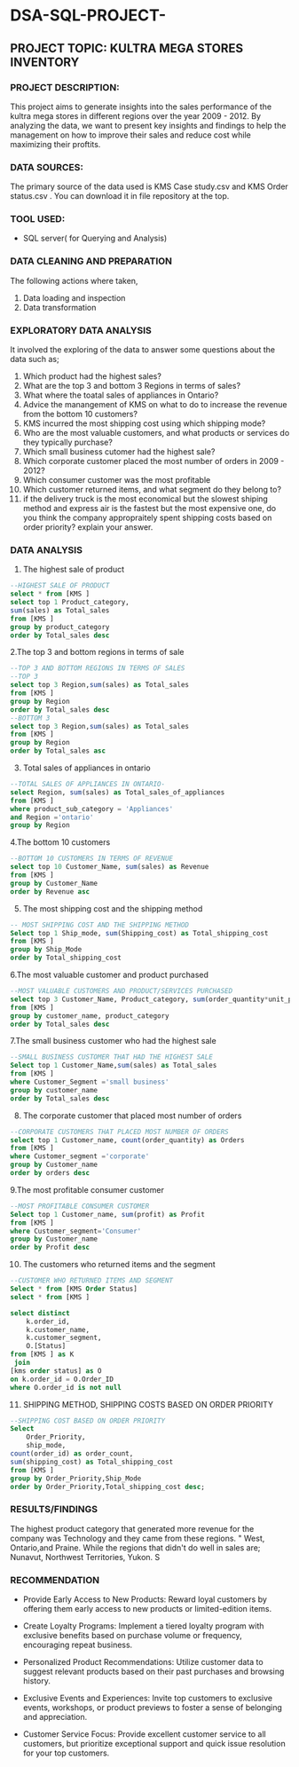 # DSA-SQL-PROJECT-

## PROJECT TOPIC: KULTRA MEGA STORES INVENTORY

### PROJECT DESCRIPTION:

This project aims to generate insights into the sales performance of the kultra mega stores in different regions over the year 2009 - 2012. By analyzing the data, we want to present key insights and findings to help the management on how to improve their sales and reduce cost while maximizing their proftits.

### DATA SOURCES:

The primary source of the data used is KMS Case study.csv and KMS Order status.csv . You can download it in file repository at the top.

### TOOL USED:
- SQL server( for Querying and Analysis)

### DATA CLEANING AND PREPARATION

The following actions where taken,
1. Data loading and inspection
2. Data transformation

### EXPLORATORY DATA ANALYSIS

It involved the exploring of the data to answer some questions about the data such as;
1. Which product had the highest sales?
2. What are the top 3 and bottom 3 Regions in terms of sales?
3. What where the toatal sales of appliances in Ontario?
4. Advice the manangement of KMS on what to do to increase the revenue from the bottom 10 customers?
5. KMS incurred the most shipping cost using which shipping mode?
6. Who are the most valuable customers, and what products or services do they typically purchase?
7. Which small business cutomer had the highest sale?
8. Which corporate customer placed the most number of orders in 2009 - 2012?
9. Which consumer customer was the most profitable
10. Which customer returned items, and what segment do they belong to?
11. if the delivery truck is the most economical but the slowest shiping method and express air is the fastest but the most expensive one, do you think the company appropraitely spent shipping costs based on order priority? explain your answer.

### DATA ANALYSIS
 1. The highest sale of product
```SQL
--HIGHEST SALE OF PRODUCT
select * from [KMS ]
select top 1 Product_category,
sum(sales) as Total_sales
from [KMS ]
group by product_category
order by Total_sales desc
```
2.The top 3 and bottom regions in terms of sale
```SQL
--TOP 3 AND BOTTOM REGIONS IN TERMS OF SALES
--TOP 3
select top 3 Region,sum(sales) as Total_sales
from [KMS ]
group by Region
order by Total_sales desc
--BOTTOM 3
select top 3 Region,sum(sales) as Total_sales
from [KMS ]
group by Region
order by Total_sales asc
```
3. Total sales of appliances in ontario
```SQL
--TOTAL SALES OF APPLIANCES IN ONTARIO-
select Region, sum(sales) as Total_sales_of_appliances
from [KMS ]
where product_sub_category = 'Appliances'
and Region ='ontario'
group by Region
```
4.The bottom 10 customers
```SQL
--BOTTOM 10 CUSTOMERS IN TERMS OF REVENUE
select top 10 Customer_Name, sum(sales) as Revenue
from [KMS ]
group by Customer_Name
order by Revenue asc
```
5. The most shipping cost and the shipping method
```SQL
-- MOST SHIPPING COST AND THE SHIPPING METHOD
Select top 1 Ship_mode, sum(Shipping_cost) as Total_shipping_cost
from [KMS ]
group by Ship_Mode
order by Total_shipping_cost
```
6.The most valuable customer and product purchased
```SQL
--MOST VALUABLE CUSTOMERS AND PRODUCT/SERVICES PURCHASED
select top 3 Customer_Name, Product_category, sum(order_quantity*unit_price) as Total_sales
from [KMS ]
group by customer_name, product_category
order by Total_sales desc
```
7.The small business customer who had the highest sale
```SQL
--SMALL BUSINESS CUSTOMER THAT HAD THE HIGHEST SALE
Select top 1 Customer_Name,sum(sales) as Total_sales
from [KMS ]
where Customer_Segment ='small business'
group by customer_name
order by Total_sales desc
```
8. The corporate customer that placed most number of orders
```SQL
--CORPORATE CUSTOMERS THAT PLACED MOST NUMBER OF ORDERS
select top 1 Customer_name, count(order_quantity) as Orders
from [KMS ]
where Customer_segment ='corporate'
group by Customer_name
order by orders desc
```
9.The most profitable consumer customer
```SQL
--MOST PROFITABLE CONSUMER CUSTOMER
Select top 1 Customer_name, sum(profit) as Profit
from [KMS ]
where Customer_segment='Consumer'
group by Customer_name
order by Profit desc
```
10. The customers who returned items and the segment
```SQL
--CUSTOMER WHO RETURNED ITEMS AND SEGMENT
Select * from [KMS Order Status]
select * from [KMS ]

select distinct
	k.order_id,
	k.customer_name,
	k.customer_segment,
	O.[Status]
from [KMS ] as K
 join
[kms order status] as O
on k.order_id = O.Order_ID
where O.order_id is not null
```
11. SHIPPING METHOD, SHIPPING COSTS BASED ON ORDER PRIORITY
```SQL
--SHIPPING COST BASED ON ORDER PRIORITY
Select 
	Order_Priority,
	ship_mode,
count(order_id) as order_count,
sum(shipping_cost) as Total_shipping_cost
from [KMS ]
group by Order_Priority,Ship_Mode
order by Order_Priority,Total_shipping_cost desc;
```

### RESULTS/FINDINGS

The highest product category that generated more revenue for the company was Technology and they came from these regions. " West, Ontario,and Praine. While the regions that didn't do well in sales are; Nunavut, Northwest Territories, Yukon. S

### RECOMMENDATION

- Provide Early Access to New Products:
Reward loyal customers by offering them early access to new products or limited-edition items. 

- Create Loyalty Programs:
Implement a tiered loyalty program with exclusive benefits based on purchase volume or frequency, encouraging repeat business. 

- Personalized Product Recommendations:
Utilize customer data to suggest relevant products based on their past purchases and browsing history. 

- Exclusive Events and Experiences:
Invite top customers to exclusive events, workshops, or product previews to foster a sense of belonging and appreciation. 

- Customer Service Focus:
Provide excellent customer service to all customers, but prioritize exceptional support and quick issue resolution for your top customers.




